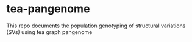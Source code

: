 # tea-pangenome
This repo documents the population genotyping of structural variations (SVs) using tea graph pangenome
